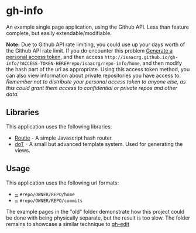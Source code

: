 # gh-info

An example single page application, using the Github API. Less than feature complete, but easily extendable/modifiable.

**Note:** Due to Github API rate limiting, you could use up your days  worth of the Github API rate limit. If you do encounter this problem [Generate a personal access token](https://github.com/settings/tokens), and then access `http://isaacrg.github.io/gh-info/?ACCESS-TOKEN-HERE#repo/isaacrg/repo-info/home`, and then modify the hash part of the url as appropriate. Using this access token method, you can also view information about private repositories you have access to. *Remember not to distribute your personal access token to anyone else, as this could grant them access to confidential or private repos and other data.*


## Libraries

This application uses the following libraries:

* [Routie](https://github.com/jgallen23/routie) - A simple Javascript hash router.
* [doT](https://github.com/olado/doT) - A small but advanced template system. Used for generating the views.

## Usage

This application uses the following url formats:

* [~](http://isaacrg.github.io/gh-info/#repo/isaacrg/repo-info/home)    `#repo/OWNER/REPO/home` 
* [~](http://isaacrg.github.io/gh-info/#repo/isaacrg/repo-info/commits) `#repo/OWNER/REPO/commits`

The example pages in the "old" folder demonstrate how this project could be done with being physically separate, but the result is too slow. The folder remains to showcase a similar technique to [gh-edit](http://github.com/isaacrg/gh-edit)

